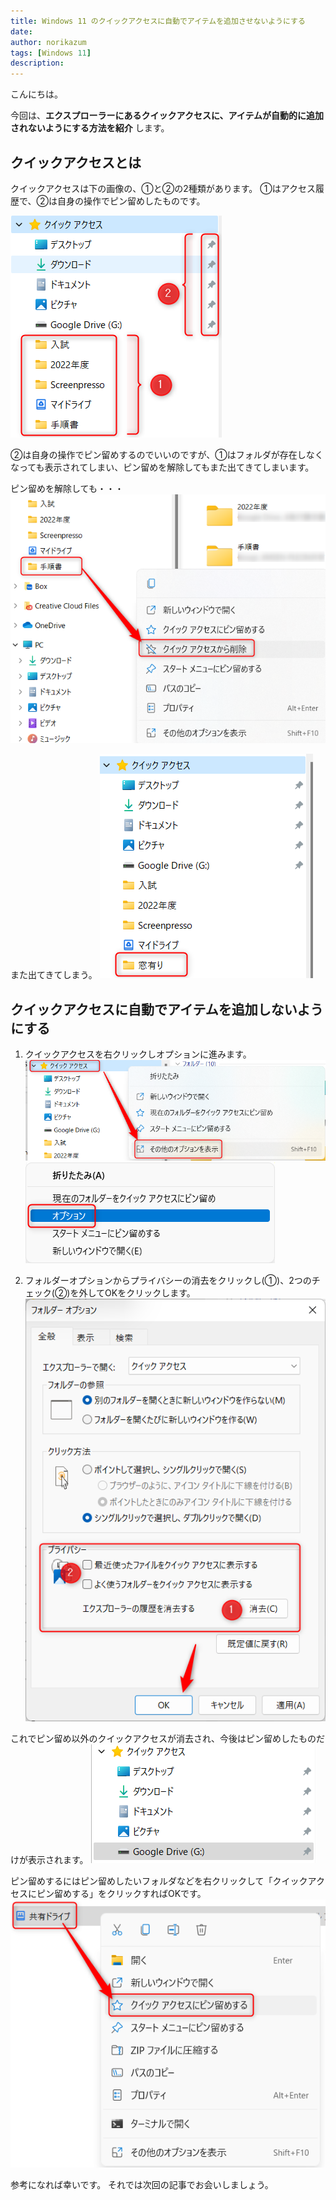 ```yaml
---
title: Windows 11 のクイックアクセスに自動でアイテムを追加させないようにする
date: 
author: norikazum
tags: [Windows 11]
description: 
---
```

こんにちは。

今回は、**エクスプローラーにあるクイックアクセスに、アイテムが自動的に追加されないようにする方法を紹介** します。

## クイックアクセスとは

クイックアクセスは下の画像の、①と②の2種類があります。
①はアクセス履歴で、②は自身の操作でピン留めしたものです。

![エクスプローラーのクイックアクセス](images/2022-10-23_22h31_01.png "エクスプローラーのクイックアクセス")

②は自身の操作でピン留めするのでいいのですが、①はフォルダが存在しなくなっても表示されてしまい、ピン留めを解除してもまた出てきてしまいます。

ピン留めを解除しても・・・
![クイックアクセスからピン留めを解除](images/2022-10-23_22h36_51.png "クイックアクセスからピン留めを解除")

また出てきてしまう。
![クイックアクセスに過去の履歴が表示される](images/2022-10-23_22h38_34.png "クイックアクセスに過去の履歴が表示される")

## クイックアクセスに自動でアイテムを追加しないようにする

1. クイックアクセスを右クリックしオプションに進みます。
    ![](images/2022-10-23_22h43_03.png)
    ![](images/2022-10-23_22h44_56.png)

1. フォルダーオプションからプライバシーの消去をクリックし(①)、2つのチェック(②)を外してOKをクリックします。
    ![](images/2022-10-23_22h50_38.png)

これでピン留め以外のクイックアクセスが消去され、今後はピン留めしたものだけが表示されます。
![](images/2022-10-23_22h52_29.png)

ピン留めするにはピン留めしたいフォルダなどを右クリックして「クイックアクセスにピン留めする」をクリックすればOKです。
![](images/2022-10-23_23h00_52.png)

参考になれば幸いです。
それでは次回の記事でお会いしましょう。

